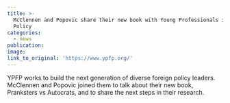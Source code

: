 ```yaml
---
title: >-
  McClennen and Popovic share their new book with Young Professionals in Foreign
  Policy
categories: 
  - news
publication:
image:
link_to_original: 'https://www.ypfp.org/'
---
```


YPFP works to build the next generation of diverse foreign policy leaders. McClennen and Popovic joined them to talk about their new book, Pranksters vs Autocrats, and to share the next steps in their research.